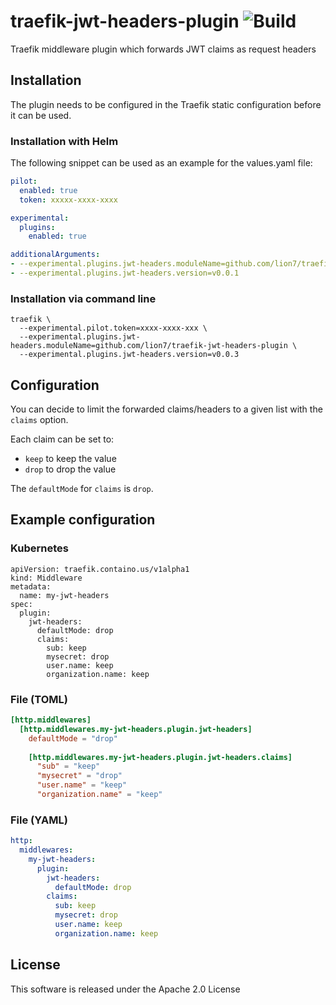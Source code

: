 # traefik-jwt-headers-plugin ![Build](https://github.com/lion7/traefik-jwt-headers-plugin/workflows/build/badge.svg)
Traefik middleware plugin which forwards JWT claims as request headers

## Installation
The plugin needs to be configured in the Traefik static configuration before it can be used.

### Installation with Helm
The following snippet can be used as an example for the values.yaml file:
```values.yaml
pilot:
  enabled: true
  token: xxxxx-xxxx-xxxx

experimental:
  plugins:
    enabled: true

additionalArguments:
- --experimental.plugins.jwt-headers.moduleName=github.com/lion7/traefik-jwt-headers-plugin
- --experimental.plugins.jwt-headers.version=v0.0.1
```

### Installation via command line
```
traefik \
  --experimental.pilot.token=xxxx-xxxx-xxx \
  --experimental.plugins.jwt-headers.moduleName=github.com/lion7/traefik-jwt-headers-plugin \
  --experimental.plugins.jwt-headers.version=v0.0.3
```

## Configuration
You can decide to limit the forwarded claims/headers to a given list with the `claims` option.

Each claim can be set to:

- `keep` to keep the value
- `drop` to drop the value

The `defaultMode` for `claims` is `drop`.

## Example configuration

### Kubernetes
``` tab="File (Kubernetes)"
apiVersion: traefik.containo.us/v1alpha1
kind: Middleware
metadata:
  name: my-jwt-headers
spec:
  plugin:
    jwt-headers:
      defaultMode: drop
      claims:
        sub: keep
        mysecret: drop
        user.name: keep
        organization.name: keep
```

### File (TOML)
```toml tab="File (TOML)"
[http.middlewares]
  [http.middlewares.my-jwt-headers.plugin.jwt-headers]
    defaultMode = "drop"
    
    [http.middlewares.my-jwt-headers.plugin.jwt-headers.claims]
      "sub" = "keep"
      "mysecret" = "drop"
      "user.name" = "keep"
      "organization.name" = "keep"
```

### File (YAML)
```yaml tab="File (YAML)"
http:
  middlewares:
    my-jwt-headers:
      plugin:
        jwt-headers:
          defaultMode: drop
        claims:
          sub: keep
          mysecret: drop
          user.name: keep
          organization.name: keep
```

## License
This software is released under the Apache 2.0 License
